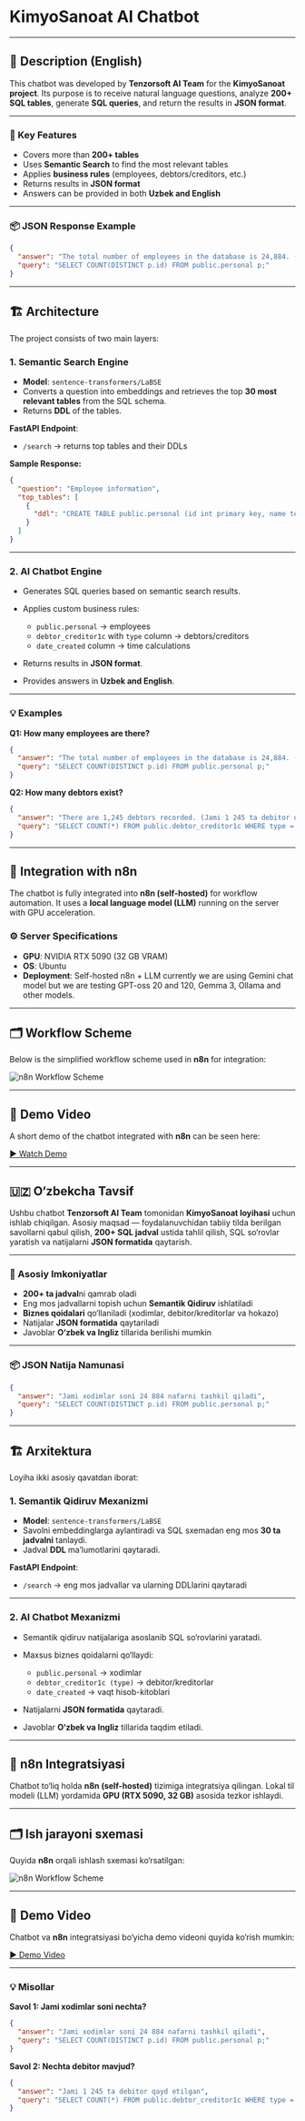 # KimyoSanoat AI Chatbot

---

## 📖 Description (English)

This chatbot was developed by **Tenzorsoft AI Team** for the **KimyoSanoat project**.
Its purpose is to receive natural language questions, analyze **200+ SQL tables**, generate **SQL queries**, and return the results in **JSON format**.

---

### 🔑 Key Features

* Covers more than **200+ tables**
* Uses **Semantic Search** to find the most relevant tables
* Applies **business rules** (employees, debtors/creditors, etc.)
* Returns results in **JSON format**
* Answers can be provided in both **Uzbek and English**

---

### 📦 JSON Response Example

```json
{
  "answer": "The total number of employees in the database is 24,884. (Jami xodimlar soni 24 884 nafarni tashkil qiladi.)",
  "query": "SELECT COUNT(DISTINCT p.id) FROM public.personal p;"
}
```

---

## 🏗️ Architecture

The project consists of two main layers:

### 1. Semantic Search Engine

* **Model**: `sentence-transformers/LaBSE`
* Converts a question into embeddings and retrieves the top **30 most relevant tables** from the SQL schema.
* Returns **DDL** of the tables.

**FastAPI Endpoint**:

* `/search` → returns top tables and their DDLs

**Sample Response:**

```json
{
  "question": "Employee information",
  "top_tables": [
    {
      "ddl": "CREATE TABLE public.personal (id int primary key, name text, ...);"
    }
  ]
}
```

---

### 2. AI Chatbot Engine

* Generates SQL queries based on semantic search results.
* Applies custom business rules:

  * `public.personal` → employees
  * `debtor_creditor1c` with `type` column → debtors/creditors
  * `date_created` column → time calculations
* Returns results in **JSON format**.
* Provides answers in **Uzbek and English**.

---

### 💡 Examples

**Q1: How many employees are there?**

```json
{
  "answer": "The total number of employees in the database is 24,884. (Jami xodimlar soni 24 884 nafarni tashkil qiladi.)",
  "query": "SELECT COUNT(DISTINCT p.id) FROM public.personal p;"
}
```

**Q2: How many debtors exist?**

```json
{
  "answer": "There are 1,245 debtors recorded. (Jami 1 245 ta debitor qayd etilgan.)",
  "query": "SELECT COUNT(*) FROM public.debtor_creditor1c WHERE type = 'debitor';"
}
```

---

## 🔗 Integration with n8n

The chatbot is fully integrated into **n8n (self-hosted)** for workflow automation.
It uses a **local language model (LLM)** running on the server with GPU acceleration.

### ⚙️ Server Specifications

* **GPU**: NVIDIA RTX 5090 (32 GB VRAM)
* **OS**: Ubuntu
* **Deployment**: Self-hosted n8n +  LLM currently we are using Gemini chat model but we are testing GPT-oss 20 and 120, Gemma 3,  Ollama and other models.

---

## 🗂️ Workflow Scheme

Below is the simplified workflow scheme used in **n8n** for integration:

![n8n Workflow Scheme](demo.jpg)

---

## 🎥 Demo Video

A short demo of the chatbot integrated with **n8n** can be seen here:

[▶️ Watch Demo](demo.mp4)

---

## 🇺🇿 O‘zbekcha Tavsif

Ushbu chatbot **Tenzorsoft AI Team** tomonidan **KimyoSanoat loyihasi** uchun ishlab chiqilgan.
Asosiy maqsad — foydalanuvchidan tabiiy tilda berilgan savollarni qabul qilish, **200+ SQL jadval** ustida tahlil qilish, SQL so‘rovlar yaratish va natijalarni **JSON formatida** qaytarish.

---

### 🔑 Asosiy Imkoniyatlar

* **200+ ta jadval**ni qamrab oladi
* Eng mos jadvallarni topish uchun **Semantik Qidiruv** ishlatiladi
* **Biznes qoidalari** qo‘llaniladi (xodimlar, debitor/kreditorlar va hokazo)
* Natijalar **JSON formatida** qaytariladi
* Javoblar **O‘zbek va Ingliz** tillarida berilishi mumkin

---

### 📦 JSON Natija Namunasi

```json
{
  "answer": "Jami xodimlar soni 24 884 nafarni tashkil qiladi",
  "query": "SELECT COUNT(DISTINCT p.id) FROM public.personal p;"
}
```

---

## 🏗️ Arxitektura

Loyiha ikki asosiy qavatdan iborat:

### 1. Semantik Qidiruv Mexanizmi

* **Model**: `sentence-transformers/LaBSE`
* Savolni embeddinglarga aylantiradi va SQL sxemadan eng mos **30 ta jadvalni** tanlaydi.
* Jadval **DDL** ma’lumotlarini qaytaradi.

**FastAPI Endpoint**:

* `/search` → eng mos jadvallar va ularning DDLlarini qaytaradi

---

### 2. AI Chatbot Mexanizmi

* Semantik qidiruv natijalariga asoslanib SQL so‘rovlarini yaratadi.
* Maxsus biznes qoidalarni qo‘llaydi:

  * `public.personal` → xodimlar
  * `debtor_creditor1c (type)` → debitor/kreditorlar
  * `date_created` → vaqt hisob-kitoblari
* Natijalarni **JSON formatida** qaytaradi.
* Javoblar **O‘zbek va Ingliz** tillarida taqdim etiladi.

---

## 🔗 n8n Integratsiyasi

Chatbot to‘liq holda **n8n (self-hosted)** tizimiga integratsiya qilingan.
Lokal til modeli (LLM) yordamida **GPU (RTX 5090, 32 GB)** asosida tezkor ishlaydi.

---

## 🗂️ Ish jarayoni sxemasi

Quyida **n8n** orqali ishlash sxemasi ko‘rsatilgan:

![n8n Workflow Scheme](demo.jpg)

---

## 🎥 Demo Video

Chatbot va **n8n** integratsiyasi bo‘yicha demo videoni quyida ko‘rish mumkin:

[▶️ Demo Video](demo.mp4)

---

### 💡 Misollar

**Savol 1: Jami xodimlar soni nechta?**

```json
{
  "answer": "Jami xodimlar soni 24 884 nafarni tashkil qiladi",
  "query": "SELECT COUNT(DISTINCT p.id) FROM public.personal p;"
}
```

**Savol 2: Nechta debitor mavjud?**

```json
{
  "answer": "Jami 1 245 ta debitor qayd etilgan",
  "query": "SELECT COUNT(*) FROM public.debtor_creditor1c WHERE type = 'debitor';"
}
```
